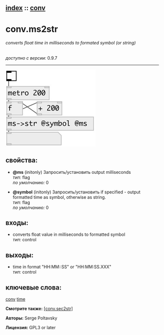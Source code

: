 [index](index.html) :: [conv](category_conv.html)
---

# conv.ms2str

###### converts float time in milliseconds to formated symbol (or string)

*доступно с версии:* 0.9.7

---




[![example](../examples/img/conv.ms2str.jpg)](../examples/pd/conv.ms2str.pd)







## свойства:

* **@ms** (initonly)
Запросить/установить output milliseconds<br>
_тип:_ flag<br>
_по умолчанию:_ 0<br>

* **@symbol** (initonly)
Запросить/установить if specified - output formatted time as symbol, otherwise as string.<br>
_тип:_ flag<br>
_по умолчанию:_ 0<br>



## входы:

* converts float value in milliseconds to formatted symbol<br>
_тип:_ control



## выходы:

* time in format &#34;HH:MM::SS&#34; or &#34;HH:MM:SS.XXX&#34;<br>
_тип:_ control



## ключевые слова:

[conv](keywords/conv.html)
[time](keywords/time.html)



**Смотрите также:**
[\[conv.sec2str\]](conv.sec2str.html)




**Авторы:** Serge Poltavsky




**Лицензия:** GPL3 or later





